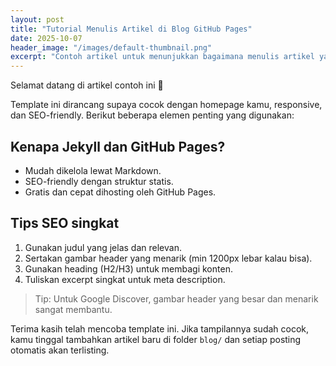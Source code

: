 ```yaml
---
layout: post
title: "Tutorial Menulis Artikel di Blog GitHub Pages"
date: 2025-10-07
header_image: "/images/default-thumbnail.png"
excerpt: "Contoh artikel untuk menunjukkan bagaimana menulis artikel yang SEO-friendly dan responsive di GitHub Pages menggunakan Jekyll."
---
```




Selamat datang di artikel contoh ini 👋

Template ini dirancang supaya cocok dengan homepage kamu, responsive, dan SEO-friendly. Berikut beberapa elemen penting yang digunakan:

## Kenapa Jekyll dan GitHub Pages?
- Mudah dikelola lewat Markdown.
- SEO-friendly dengan struktur statis.
- Gratis dan cepat dihosting oleh GitHub Pages.

## Tips SEO singkat
1. Gunakan judul yang jelas dan relevan.  
2. Sertakan gambar header yang menarik (min 1200px lebar kalau bisa).  
3. Gunakan heading (H2/H3) untuk membagi konten.  
4. Tuliskan excerpt singkat untuk meta description.

> Tip: Untuk Google Discover, gambar header yang besar dan menarik sangat membantu.

Terima kasih telah mencoba template ini. Jika tampilannya sudah cocok, kamu tinggal tambahkan artikel baru di folder `blog/` dan setiap posting otomatis akan terlisting.
